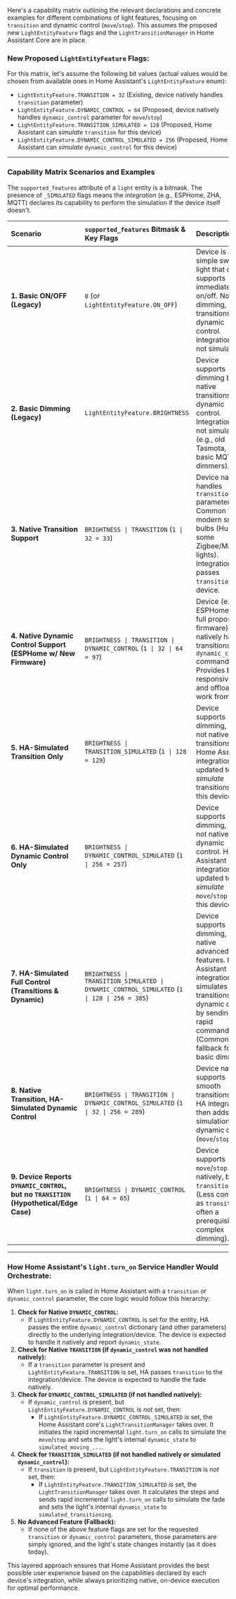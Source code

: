 Here's a capability matrix outlining the relevant declarations and concrete examples for different combinations of light features, focusing on `transition` and dynamic control (`move`/`stop`). This assumes the proposed new `LightEntityFeature` flags and the `LightTransitionManager` in Home Assistant Core are in place.

### New Proposed `LightEntityFeature` Flags:

For this matrix, let's assume the following bit values (actual values would be chosen from available ones in Home Assistant's `LightEntityFeature` enum):

* `LightEntityFeature.TRANSITION = 32` (Existing, device natively handles `transition` parameter)
* `LightEntityFeature.DYNAMIC_CONTROL = 64` (Proposed, device natively handles `dynamic_control` parameter for `move`/`stop`)
* `LightEntityFeature.TRANSITION_SIMULATED = 128` (Proposed, Home Assistant can *simulate* `transition` for this device)
* `LightEntityFeature.DYNAMIC_CONTROL_SIMULATED = 256` (Proposed, Home Assistant can *simulate* `dynamic_control` for this device)

---

### Capability Matrix Scenarios and Examples

The `supported_features` attribute of a `light` entity is a bitmask. The presence of `_SIMULATED` flags means the *integration* (e.g., ESPHome, ZHA, MQTT) declares its capability to perform the simulation if the device itself doesn't.

| Scenario | `supported_features` Bitmask & Key Flags | Description                                                                                                                                                                                            | `light.turn_on(brightness_pct=50, transition=5)` | `light.turn_on(dynamic_control={type: 'move', direction: 'up'})` | `dynamic_state` (reported to HA) | `current_brightness_actual` (device-side) |
| :------- | :--------------------------------------- | :------------------------------------------------------------------------------------------------------------------------------------------------------------------------------------- | :--------------------------------------------- | :--------------------------------------------- | :--------------------------------- | :---------------------------------------- |
| **1. Basic ON/OFF (Legacy)** | `0` (or `LightEntityFeature.ON_OFF`) | Device is a simple switch or light that only supports immediate on/off. No dimming, no transitions, no dynamic control. Integration does not simulate.                             | Ignored, light snaps ON.                       | Ignored.                                       | `idle`                             | Updates immediately to target             |
| **2. Basic Dimming (Legacy)** | `LightEntityFeature.BRIGHTNESS` | Device supports dimming but no native transitions or dynamic control. Integration does not simulate. (e.g., old Tasmota, some basic MQTT dimmers).                                  | Ignored, light snaps to 50%.                   | Ignored.                                       | `idle`                             | Updates immediately to target             |
| **3. Native Transition Support** | `BRIGHTNESS \| TRANSITION` (`1 \| 32 = 33`) | Device natively handles `transition` parameter. Common for modern smart bulbs (Hue, some Zigbee/Matter lights). Integration passes `transition` to device.                       | Smooth 5s fade on device.                      | Ignored.                                       | `transitioning` (reported by device) | Smoothly interpolates over 5s             |
| **4. Native Dynamic Control Support (ESPHome w/ New Firmware)** | `BRIGHTNESS \| TRANSITION \| DYNAMIC_CONTROL` (`1 \| 32 \| 64 = 97`) | Device (e.g., ESPHome with full proposed firmware) natively handles transitions AND `dynamic_control` commands. Provides best responsiveness and offloads work from HA.             | Smooth 5s fade on device.                      | Device starts continuous dimming up.   | `transitioning` or `moving_brightness_up` (reported by device) | Smoothly interpolates (transition) or continuously updates (move) |
| **5. HA-Simulated Transition Only** | `BRIGHTNESS \| TRANSITION_SIMULATED` (`1 \| 128 = 129`) | Device supports dimming, but not native transitions. Home Assistant integration is updated to *simulate* transitions for this device.                                                 | HA sends rapid incremental `turn_on` commands over 5s. | Ignored.                                       | `simulated_transitioning`          | Updates in rapid small steps              |
| **6. HA-Simulated Dynamic Control Only** | `BRIGHTNESS \| DYNAMIC_CONTROL_SIMULATED` (`1 \| 256 = 257`) | Device supports dimming, but not native dynamic control. Home Assistant integration is updated to *simulate* `move`/`stop` for this device.                                            | Ignored, light snaps to 50%.                   | HA sends rapid incremental `turn_on` commands upwards. | `simulated_moving_brightness_up`   | Updates in rapid small steps              |
| **7. HA-Simulated Full Control (Transitions & Dynamic)** | `BRIGHTNESS \| TRANSITION_SIMULATED \| DYNAMIC_CONTROL_SIMULATED` (`1 \| 128 \| 256 = 385`) | Device supports dimming, but no native advanced features. Home Assistant integration simulates both transitions and dynamic control by sending rapid commands. (Common fallback for basic dimmers). | HA sends rapid incremental `turn_on` commands over 5s. | HA sends rapid incremental `turn_on` commands upwards. | `simulated_transitioning` or `simulated_moving_brightness_up` | Updates in rapid small steps              |
| **8. Native Transition, HA-Simulated Dynamic Control** | `BRIGHTNESS \| TRANSITION \| DYNAMIC_CONTROL_SIMULATED` (`1 \| 32 \| 256 = 289`) | Device natively supports smooth transitions. Its HA integration then adds simulation for dynamic control (`move`/`stop`).                                                                 | Smooth 5s fade on device.                      | HA sends rapid incremental `turn_on` commands upwards. | `transitioning` (native) or `simulated_moving_brightness_up` | Smoothly interpolates (transition) or updates in rapid small steps (move) |
| **9. Device Reports `DYNAMIC_CONTROL`, but no `TRANSITION` (Hypothetical/Edge Case)** | `BRIGHTNESS \| DYNAMIC_CONTROL` (`1 \| 64 = 65`) | Device supports `move`/`stop` natively, but not `transition`. (Less common, as `transition` is often a prerequisite for complex dimming). | Ignored, light snaps to 50%.                   | Device starts continuous dimming up.   | `moving_brightness_up`             | Continuously updates (move)               |

---

### How Home Assistant's `light.turn_on` Service Handler Would Orchestrate:

When `light.turn_on` is called in Home Assistant with a `transition` or `dynamic_control` parameter, the core logic would follow this hierarchy:

1.  **Check for Native `DYNAMIC_CONTROL`:**
    * If `LightEntityFeature.DYNAMIC_CONTROL` is set for the entity, HA passes the entire `dynamic_control` dictionary (and other parameters) directly to the underlying integration/device. The device is expected to handle it natively and report `dynamic_state`.
2.  **Check for Native `TRANSITION` (if `dynamic_control` was not handled natively):**
    * If a `transition` parameter is present and `LightEntityFeature.TRANSITION` is set, HA passes `transition` to the integration/device. The device is expected to handle the fade natively.
3.  **Check for `DYNAMIC_CONTROL_SIMULATED` (if not handled natively):**
    * If `dynamic_control` is present, but `LightEntityFeature.DYNAMIC_CONTROL` is *not* set, then:
        * If `LightEntityFeature.DYNAMIC_CONTROL_SIMULATED` *is* set, the Home Assistant core's `LightTransitionManager` takes over. It initiates the rapid incremental `light.turn_on` calls to simulate the `move`/`stop` and sets the light's internal `dynamic_state` to `simulated_moving_...`.
4.  **Check for `TRANSITION_SIMULATED` (if not handled natively or simulated `dynamic_control`):**
    * If `transition` is present, but `LightEntityFeature.TRANSITION` is *not* set, then:
        * If `LightEntityFeature.TRANSITION_SIMULATED` *is* set, the `LightTransitionManager` takes over. It calculates the steps and sends rapid incremental `light.turn_on` calls to simulate the fade and sets the light's internal `dynamic_state` to `simulated_transitioning`.
5.  **No Advanced Feature (Fallback):**
    * If none of the above feature flags are set for the requested `transition` or `dynamic_control` parameters, those parameters are simply ignored, and the light's state changes instantly (as it does today).

This layered approach ensures that Home Assistant provides the best possible user experience based on the capabilities declared by each device's integration, while always prioritizing native, on-device execution for optimal performance.